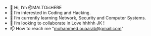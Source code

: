 - 👋 Hi, I’m @MALTOisHERE
- 👀 I’m interested in Coding and Hacking.
- 🌱 I’m currently learning Network, Security and Computer Systems.
- 💞️ I’m looking to collaborate in Love hhhhh JK !
- 📫 How to reach me "mohammed.ouaarab@gmail.com"

<!---
MALTOisHERE/MALTOisHERE is a ✨ special ✨ repository because its `README.md` (this file) appears on your GitHub profile.
You can click the Preview link to take a look at your changes.
--->
